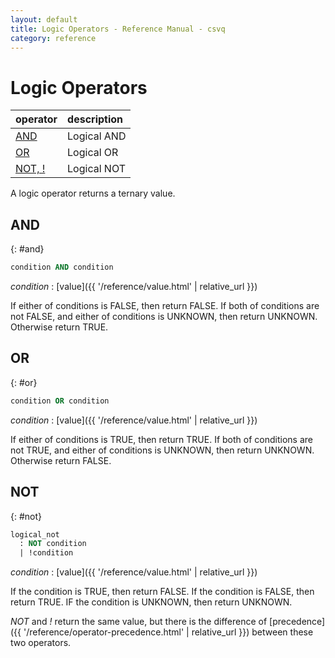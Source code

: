 ```yaml
---
layout: default
title: Logic Operators - Reference Manual - csvq
category: reference
---
```


# Logic Operators

| operator | description |
| :- | :- |
| [AND](#and) | Logical AND |
| [OR](#or)   | Logical OR |
| [NOT, !](#not) | Logical NOT |

A logic operator returns a ternary value.

## AND
{: #and}

```sql
condition AND condition
```

_condition_
: [value]({{ '/reference/value.html' | relative_url }})

If either of conditions is FALSE, then return FALSE.
If both of conditions are not FALSE, and either of conditions is UNKNOWN, then return UNKNOWN.
Otherwise return TRUE.

## OR
{: #or}

```sql
condition OR condition
```

_condition_
: [value]({{ '/reference/value.html' | relative_url }})

If either of conditions is TRUE, then return TRUE.
If both of conditions are not TRUE, and either of conditions is UNKNOWN, then return UNKNOWN.
Otherwise return FALSE.

## NOT
{: #not}

```sql
logical_not
  : NOT condition
  | !condition
```

_condition_
: [value]({{ '/reference/value.html' | relative_url }})

If the condition is TRUE, then return FALSE.
If the condition is FALSE, then return TRUE.
IF the condition is UNKNOWN, then return UNKNOWN.

_NOT_ and _!_ return the same value, but there is the difference of [precedence]({{ '/reference/operator-precedence.html' | relative_url }}) between these two operators.